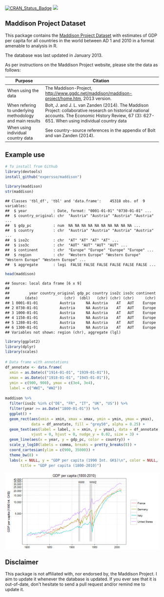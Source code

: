 [![CRAN\_Status\_Badge](http://www.r-pkg.org/badges/version/maddison)](http://cran.r-project.org/package=maddison) [![](http://cranlogs.r-pkg.org/badges/grand-total/maddison)](http://cran.r-project.org/web/packages/maddison)

Maddison Project Dataset
------------------------

This package contains the [Maddison Project Dataset](http://www.ggdc.net/maddison/maddison-project/data.htm) with estimates of GDP per capita for all countries in the world between AD 1 and 2010 in a format amenable to analysis in R.

The database was last updated in January 2013.

As per instructions on the Maddison Project website, please site the data as follows:

| Purpose                                                  | Citation                                                                                                                                                                                             |
|----------------------------------------------------------|------------------------------------------------------------------------------------------------------------------------------------------------------------------------------------------------------|
| When using the data                                      | The Maddison-Project, <http://www.ggdc.net/maddison/maddison-project/home.htm>, 2013 version.                                                                                                        |
| When refering to underlying methodology and main results | Bolt, J. and J. L. van Zanden (2014). The Maddison Project: collaborative research on historical national accounts. The Economic History Review, 67 (3): 627-651. When using individual country data |
| When using individual country data                       | See country-source references in the appendix of Bolt and van Zanden (2014).                                                                                                                         |

Example use
-----------

``` r
# To install from Github
library(devtools)
install_github("expersso/maddison")
```

``` r
library(maddison)
str(maddison)
```

    ## Classes 'tbl_df', 'tbl' and 'data.frame':    45318 obs. of  9 variables:
    ##  $ year            : Date, format: "0001-01-01" "0730-01-01" ...
    ##  $ country_original: chr  "Austria" "Austria" "Austria" "Austria" ...
    ##  $ gdp_pc          : num  NA NA NA NA NA NA NA NA NA NA ...
    ##  $ country         : chr  "Austria" "Austria" "Austria" "Austria" ...
    ##  $ iso2c           : chr  "AT" "AT" "AT" "AT" ...
    ##  $ iso3c           : chr  "AUT" "AUT" "AUT" "AUT" ...
    ##  $ continent       : chr  "Europe" "Europe" "Europe" "Europe" ...
    ##  $ region          : chr  "Western Europe" "Western Europe" "Western Europe" "Western Europe" ...
    ##  $ aggregate       : logi  FALSE FALSE FALSE FALSE FALSE FALSE ...

``` r
head(maddison)
```

    ## Source: local data frame [6 x 9]
    ## 
    ##         year country_original gdp_pc country iso2c iso3c continent
    ##       (date)            (chr)  (dbl)   (chr) (chr) (chr)     (chr)
    ## 1 0001-01-01          Austria     NA Austria    AT   AUT    Europe
    ## 2 0730-01-01          Austria     NA Austria    AT   AUT    Europe
    ## 3 1000-01-01          Austria     NA Austria    AT   AUT    Europe
    ## 4 1150-01-01          Austria     NA Austria    AT   AUT    Europe
    ## 5 1280-01-01          Austria     NA Austria    AT   AUT    Europe
    ## 6 1300-01-01          Austria     NA Austria    AT   AUT    Europe
    ## Variables not shown: region (chr), aggregate (lgl)

``` r
library(ggplot2)
library(dplyr)
library(scales)

# Data frame with annotations
df_annotate <- data.frame(
  xmin = as.Date(c("1914-01-01", "1939-01-01")),
  xmax = as.Date(c("1918-01-01", "1945-01-01")),
  ymin = c(900, 900), ymax = c(3e4, 3e4),
  label = c("WWI", "WW2"))

maddison %>%
  filter(iso2c %in% c("DE", "FR", "IT", "UK", "US")) %>%
  filter(year >= as.Date("1800-01-01")) %>%
  ggplot() +
  geom_rect(aes(xmin = xmin, xmax = xmax, ymin = ymin, ymax = ymax),
            data = df_annotate, fill = "grey50", alpha = 0.25) +
  geom_text(aes(label = label, x = xmin, y = ymax), data = df_annotate, 
            vjust = 0, hjust = 0, nudge_y = 0.02, size = 3) +
  geom_line(aes(x = year, y = gdp_pc, color = country)) +
  scale_y_log10(labels = comma, breaks = pretty_breaks(8)) +
  coord_cartesian(ylim = c(900, 35000)) +
  theme_bw(8) +
  labs(x = NULL, y = "GDP per capita (1990 Int. GK$)\n", color = NULL,
       title = "GDP per capita (1800-2010)")
```

<img src="line_plot-1.png" title="" alt="" style="display: block; margin: auto;" />

Disclaimer
----------

This package is not affiliated with, nor endorsed by, the Maddison Project. I aim to update it whenever the database is updated. If you ever see that it is out-of-date, don't hesitate to send a pull request and/or remind me to update it.
